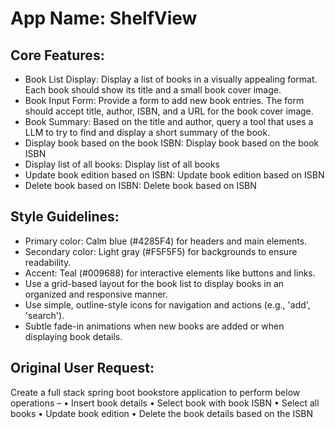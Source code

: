 # **App Name**: ShelfView

## Core Features:

- Book List Display: Display a list of books in a visually appealing format. Each book should show its title and a small book cover image.
- Book Input Form: Provide a form to add new book entries. The form should accept title, author, ISBN, and a URL for the book cover image.
- Book Summary: Based on the title and author, query a tool that uses a LLM to try to find and display a short summary of the book.
- Display book based on the book ISBN: Display book based on the book ISBN
- Display list of all books: Display list of all books
- Update book edition based on ISBN: Update book edition based on ISBN
- Delete book based on ISBN: Delete book based on ISBN

## Style Guidelines:

- Primary color: Calm blue (#4285F4) for headers and main elements.
- Secondary color: Light gray (#F5F5F5) for backgrounds to ensure readability.
- Accent: Teal (#009688) for interactive elements like buttons and links.
- Use a grid-based layout for the book list to display books in an organized and responsive manner.
- Use simple, outline-style icons for navigation and actions (e.g., 'add', 'search').
- Subtle fade-in animations when new books are added or when displaying book details.

## Original User Request:
Create a full stack spring boot bookstore application to perform below operations – 
•	Insert book details
•	Select book with book ISBN 
•	Select all books
•	Update book edition
•	Delete the book details based on the ISBN
  